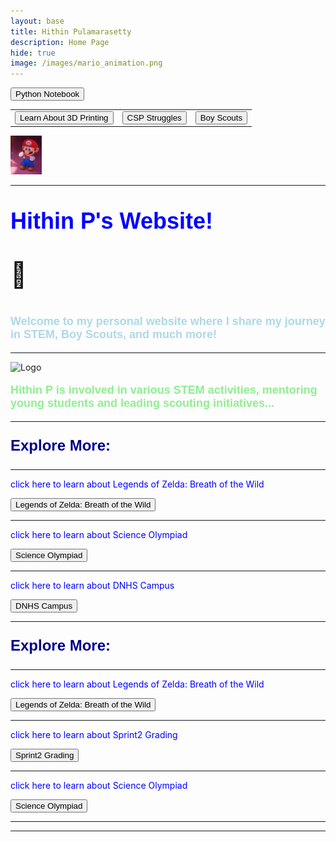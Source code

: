 ```yaml
---
layout: base
title: Hithin Pulamarasetty
description: Home Page
hide: true
image: /images/mario_animation.png
---
```


<a href="{{site.baseurl}}/notebook/"><button>Python Notebook</button></a>
<!-- Button Table at the Top -->
<table>
  <tr>
    <td>
      <!-- Button to navigate to 3D printing explanation -->
      <a href="{{site.baseurl}}/printing/"><button>Learn About 3D Printing</button></a>
    </td>
    <td>
      <!-- Button to navigate to CSP Struggles -->
      <a href="{{site.baseurl}}/csp-struggles/"><button>CSP Struggles</button></a>
    </td>
    <td>
      <!-- Button to navigate to Boy Scouts -->
      <a href="{{site.baseurl}}/boy-scouts/"><button>Boy Scouts</button></a>
    </td>
  </tr>
</table>

<img src="./images/dance-happy.gif" alt="dance-happy.gif" width="10%" height="10%">

<hr>

<!-- Main Content -->
<p style="font-size:90%; color: blue; font: bold 36px Arial, sans-serif;"> Hithin P's Website!</p><p style="font-size:40px">
&#128511;
<p style="font-size:90%; color: lightblue; font: bold 18px Arial, sans-serif;">Welcome to my personal website where I share my journey in STEM, Boy Scouts, and much more!</p>

<hr>

<img src="{{site.baseurl}}/images/logo.png" alt="Logo" width="200" height="200">

<p style="font-size:90%; color: lightgreen; font: bold 18px Arial, sans-serif;">Hithin P is involved in various STEM activities, mentoring young students and leading scouting initiatives...</p>

<!-- Bottom Buttons Section -->
<hr>

<p style="font-size:90%; color: darkblue; font: bold 24px Arial, sans-serif;">Explore More:</p>
<hr>
<p style="color: blue;">click here to learn about Legends of Zelda: Breath of the Wild</p>

<!-- Button to navigate to Legends of Zelda: Breath of the Wild -->
<a href="{{site.baseurl}}/zelda/"><button>Legends of Zelda: Breath of the Wild</button></a>
<hr>
<p style="color: blue;">click here to learn about Science Olympiad</p>

<!-- Button to navigate to Science Olympiad -->
<a href="{{site.baseurl}}/science-olympiad/"><button>Science Olympiad</button></a>
<hr>
<p style="color: blue;">click here to learn about DNHS Campus</p>

<!-- Button to navigate to DNHS Campus -->
<a href="{{site.baseurl}}/dnhs-campus/"><button>DNHS Campus</button></a>

<!-- Bottom Buttons Section -->
<hr>

<p style="font-size:90%; color: darkblue; font: bold 24px Arial, sans-serif;">Explore More:</p>
<hr>
<p style="color: blue;">click here to learn about Legends of Zelda: Breath of the Wild</p>

<!-- Button to navigate to Legends of Zelda: Breath of the Wild -->
<a href="{{site.baseurl}}/zelda/"><button>Legends of Zelda: Breath of the Wild</button></a>
<hr>
<p style="color: blue;">click here to learn about Sprint2 Grading</p>

<!-- Button to navigate to Sprint2 Grading -->
<a href="{{site.baseurl}}/sprint2-grading/"><button>Sprint2 Grading</button></a>
<hr>
<p style="color: blue;">click here to learn about Science Olympiad</p>

<!-- Button to navigate to Science Olympiad -->
<a href="{{site.baseurl}}/science-olympiad/"><button>Science Olympiad</button></a>
<hr>


<hr>
